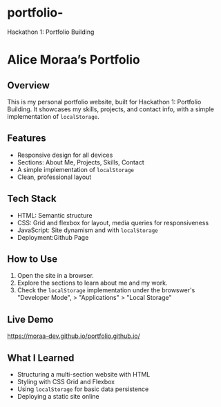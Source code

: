 # portfolio-
Hackathon 1: Portfolio Building

# Alice Moraa’s Portfolio

## Overview
This is my personal portfolio website, built for Hackathon 1: Portfolio Building. It showcases my skills, projects, and contact info, 
with a simple implementation of `localStorage`.

## Features
- Responsive design for all devices
- Sections: About Me, Projects, Skills, Contact
- A  simple implementation of `localStorage`
- Clean, professional layout

## Tech Stack
- HTML: Semantic structure
- CSS: Grid and flexbox for layout, media queries for responsiveness
- JavaScript: Site dynamism and with `localStorage`
- Deployment:Github Page

## How to Use
1. Open the site in a browser.
2. Explore the sections to learn about me and my work.
3. Check the `localStorage` implementation under the browswer's "Developer Mode", > "Applications" > "Local Storage"

## Live Demo
https://moraa-dev.github.io/portfolio.github.io/

## What I Learned
- Structuring a multi-section website with HTML
- Styling with CSS Grid and Flexbox
- Using `localStorage` for basic data persistence
- Deploying a static site online
